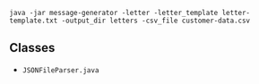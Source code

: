 

```
java -jar message-generator -letter -letter_template letter-template.txt -output_dir letters -csv_file customer-data.csv
```

## Classes


- `JSONFileParser.java`

